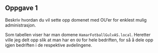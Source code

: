 ## Oppgave 1

Beskriv hvordan du vil sette opp domenet med OU’er for enklest mulig administrasjon.

Som tabellen viser har man domene `HamarFotballGulvAS.local`. Heretter ville jeg delt opp slik at man har en `OU` for hele bedriften, for så å dele opp igjen bedriften i de respektive avdelingene.